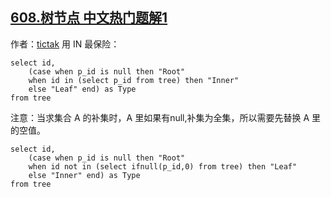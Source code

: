 ## [608.树节点 中文热门题解1](https://leetcode.cn/problems/tree-node/solutions/100000/jie-1injie-2not-in-by-tictak)

作者：[tictak](https://leetcode.cn/u/tictak)
用 IN 最保险：

```
select id,
    (case when p_id is null then "Root"
    when id in (select p_id from tree) then "Inner"
    else "Leaf" end) as Type
from tree
```

注意：当求集合 A 的补集时，A 里如果有null,补集为全集，所以需要先替换 A 里的空值。

```
select id,
    (case when p_id is null then "Root"
    when id not in (select ifnull(p_id,0) from tree) then "Leaf"
    else "Inner" end) as Type
from tree
```

